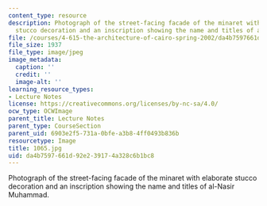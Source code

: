 ```yaml
---
content_type: resource
description: Photograph of the street-facing facade of the minaret with elaborate
  stucco decoration and an inscription showing the name and titles of al-Nasir Muhammad.
file: /courses/4-615-the-architecture-of-cairo-spring-2002/da4b7597661d92e239174a328c6b1bc8_1065.jpg
file_size: 1937
file_type: image/jpeg
image_metadata:
  caption: ''
  credit: ''
  image-alt: ''
learning_resource_types:
- Lecture Notes
license: https://creativecommons.org/licenses/by-nc-sa/4.0/
ocw_type: OCWImage
parent_title: Lecture Notes
parent_type: CourseSection
parent_uid: 6903e2f5-731a-0bfe-a3b8-4ff0493b836b
resourcetype: Image
title: 1065.jpg
uid: da4b7597-661d-92e2-3917-4a328c6b1bc8
---
```

Photograph of the street-facing facade of the minaret with elaborate stucco decoration and an inscription showing the name and titles of al-Nasir Muhammad.